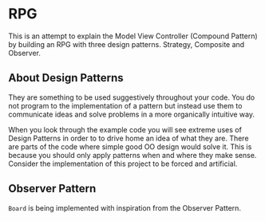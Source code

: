 # RPG
This is an attempt to explain the Model View Controller (Compound Pattern) 
by building an RPG with three design patterns. Strategy, Composite and Observer.

## About Design Patterns
They are something to be used suggestively throughout your code. You do not
program to the implementation of a pattern but instead use them to communicate
ideas and solve problems in a more organically intuitive way.

When you look through the example code you will see extreme uses of Design
Patterns in order to to drive home an idea of what they are. There are 
parts of the code where simple good OO design would solve it. This is because
you should only apply patterns when and where they make sense. Consider the
implementation of this project to be forced and artificial.

## Observer Pattern
`Board` is being implemented with inspiration from the Observer Pattern.
